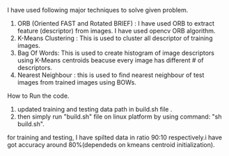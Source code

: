  I have used following major techniques to solve given problem.
1. ORB (Oriented FAST and Rotated BRIEF) : I have used ORB to extract feature (descriptor) from images. I have used opencv ORB algorithm.
2. K-Means Clustering : This is used to cluster all descriptor of training images.
3. Bag Of Words: This is used to create histogram of image descriptors using K-Means centroids beacuse every image has different # of 	  descriptors.
4. Nearest Neighbour : this is used to find nearest neighbour of test images from trained images using BOWs.



How to Run the code.
1. updated training and testing data path in build.sh file .
2. then simply run "build.sh" file on linux platform by using command: "sh build.sh".



for training and testing, I have spilted data in  ratio 90:10 respectively.i have got accuracy around 80%(dependeds on kmeans centroid initialization).
